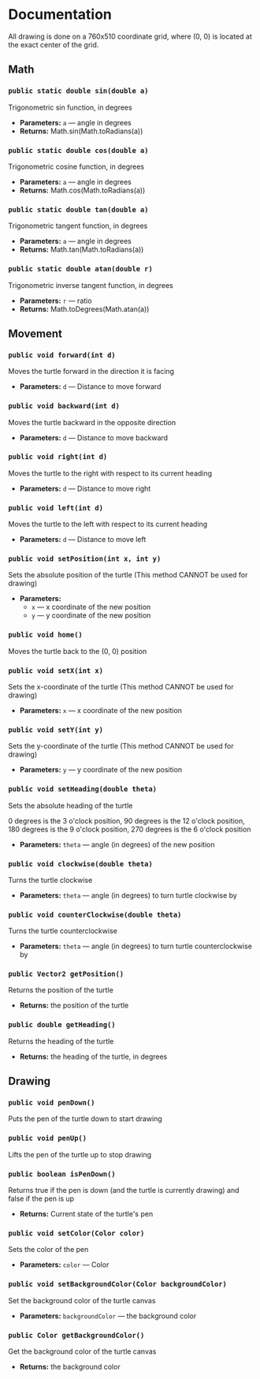 # Documentation

All drawing is done on a 760x510 coordinate grid, where (0, 0) is located at the exact center of the grid.

## Math

### `public static double sin(double a)`

Trigonometric sin function, in degrees

* **Parameters:** `a` — angle in degrees
* **Returns:** Math.sin(Math.toRadians(a))

### `public static double cos(double a)`

Trigonometric cosine function, in degrees

* **Parameters:** `a` — angle in degrees
* **Returns:** Math.cos(Math.toRadians(a))

### `public static double tan(double a)`

Trigonometric tangent function, in degrees

* **Parameters:** `a` — angle in degrees
* **Returns:** Math.tan(Math.toRadians(a))

### `public static double atan(double r)`

Trigonometric inverse tangent function, in degrees

* **Parameters:** `r` — ratio
* **Returns:** Math.toDegrees(Math.atan(a))

## Movement

### `public void forward(int d)`

Moves the turtle forward in the direction it is facing

* **Parameters:** `d` — Distance to move forward

### `public void backward(int d)`

Moves the turtle backward in the opposite direction

* **Parameters:** `d` — Distance to move backward

### `public void right(int d)`

Moves the turtle to the right with respect to its current heading

* **Parameters:** `d` — Distance to move right

### `public void left(int d)`

Moves the turtle to the left with respect to its current heading

* **Parameters:** `d` — Distance to move left

### `public void setPosition(int x, int y)`

Sets the absolute position of the turtle (This method CANNOT be used for drawing)

* **Parameters:**
    * `x` — x coordinate of the new position
    * `y` — y coordinate of the new position

### `public void home()`

Moves the turtle back to the (0, 0) position

### `public void setX(int x)`

Sets the x-coordinate of the turtle (This method CANNOT be used for drawing)

* **Parameters:** `x` — x coordinate of the new position

### `public void setY(int y)`

Sets the y-coordinate of the turtle (This method CANNOT be used for drawing)

* **Parameters:** `y` — y coordinate of the new position

### `public void setHeading(double theta)`

Sets the absolute heading of the turtle

0 degrees is the 3 o'clock position, 90 degrees is the 12 o'clock position, 180 degrees is the 9 o'clock position, 270 degrees is the 6 o'clock position

* **Parameters:** `theta` — angle (in degrees) of the new position

### `public void clockwise(double theta)`

Turns the turtle clockwise

* **Parameters:** `theta` — angle (in degrees) to turn turtle clockwise by

### `public void counterClockwise(double theta)`

Turns the turtle counterclockwise

* **Parameters:** `theta` — angle (in degrees) to turn turtle counterclockwise by

### `public Vector2 getPosition()`

Returns the position of the turtle

* **Returns:** the position of the turtle

### `public double getHeading()`

Returns the heading of the turtle

* **Returns:** the heading of the turtle, in degrees

## Drawing

### `public void penDown()`

Puts the pen of the turtle down to start drawing

### `public void penUp()`

Lifts the pen of the turtle up to stop drawing

### `public boolean isPenDown()`

Returns true if the pen is down (and the turtle is currently drawing) and false if the pen is up

* **Returns:** Current state of the turtle's pen

### `public void setColor(Color color)`

Sets the color of the pen

* **Parameters:** `color` — Color

### `public void setBackgroundColor(Color backgroundColor)`

Set the background color of the turtle canvas

* **Parameters:** `backgroundColor` — the background color

### `public Color getBackgroundColor()`

Get the background color of the turtle canvas

* **Returns:** the background color